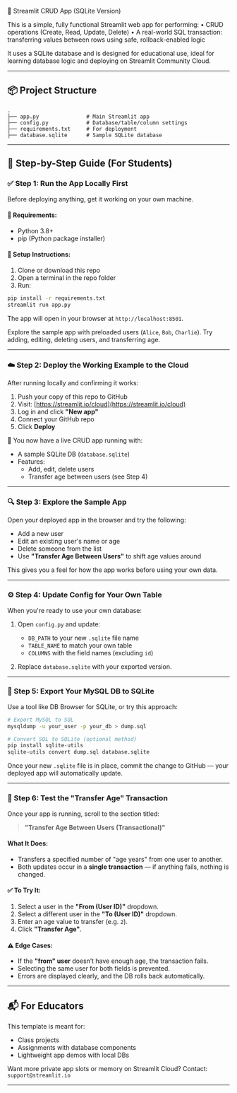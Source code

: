 🔧 Streamlit CRUD App (SQLite Version)

This is a simple, fully functional Streamlit web app for performing:
	•	CRUD operations (Create, Read, Update, Delete)
	•	A real-world SQL transaction: transferring values between rows using safe, rollback-enabled logic

It uses a SQLite database and is designed for educational use, ideal for learning database logic and deploying on Streamlit Community Cloud.

---

## 📦 Project Structure

```
.
├── app.py               # Main Streamlit app
├── config.py            # Database/table/column settings
├── requirements.txt     # For deployment
├── database.sqlite      # Sample SQLite database
```

---

## 🚀 Step-by-Step Guide (For Students)

### ✅ Step 1: Run the App Locally First

Before deploying anything, get it working on your own machine.

#### 🧰 Requirements:
- Python 3.8+
- pip (Python package installer)

#### 🔧 Setup Instructions:

1. Clone or download this repo
2. Open a terminal in the repo folder
3. Run:

```bash
pip install -r requirements.txt
streamlit run app.py
```

The app will open in your browser at `http://localhost:8501`.

Explore the sample app with preloaded users (`Alice`, `Bob`, `Charlie`). Try adding, editing, deleting users, and transferring age.

---

### ☁️ Step 2: Deploy the Working Example to the Cloud

After running locally and confirming it works:

1. Push your copy of this repo to GitHub
2. Visit: [https://streamlit.io/cloud](https://streamlit.io/cloud)
3. Log in and click **"New app"**
4. Connect your GitHub repo
5. Click **Deploy**

🎉 You now have a live CRUD app running with:
- A sample SQLite DB (`database.sqlite`)
- Features:
  - Add, edit, delete users
  - Transfer age between users (see Step 4)

---

### 🔍 Step 3: Explore the Sample App

Open your deployed app in the browser and try the following:

- Add a new user
- Edit an existing user's name or age
- Delete someone from the list
- Use **"Transfer Age Between Users"** to shift age values around

This gives you a feel for how the app works before using your own data.

---

### ⚙️ Step 4: Update Config for Your Own Table

When you're ready to use your own database:

1. Open `config.py` and update:
   - `DB_PATH` to your new `.sqlite` file name
   - `TABLE_NAME` to match your own table
   - `COLUMNS` with the field names (excluding `id`)

2. Replace `database.sqlite` with your exported version.

---

### 🔄 Step 5: Export Your MySQL DB to SQLite

Use a tool like DB Browser for SQLite, or try this approach:

```bash
# Export MySQL to SQL
mysqldump -u your_user -p your_db > dump.sql

# Convert SQL to SQLite (optional method)
pip install sqlite-utils
sqlite-utils convert dump.sql database.sqlite
```

Once your new `.sqlite` file is in place, commit the change to GitHub — your deployed app will automatically update.

---

### 🔁 Step 6: Test the "Transfer Age" Transaction

Once your app is running, scroll to the section titled:

> **"Transfer Age Between Users (Transactional)"**

#### What It Does:
- Transfers a specified number of "age years" from one user to another.
- Both updates occur in a **single transaction** — if anything fails, nothing is changed.

#### ✅ To Try It:
1. Select a user in the **"From (User ID)"** dropdown.
2. Select a different user in the **"To (User ID)"** dropdown.
3. Enter an age value to transfer (e.g. `2`).
4. Click **"Transfer Age"**.

#### ⚠️ Edge Cases:
- If the **"from" user** doesn’t have enough age, the transaction fails.
- Selecting the same user for both fields is prevented.
- Errors are displayed clearly, and the DB rolls back automatically.

---

## 📬 For Educators

This template is meant for:
- Class projects
- Assignments with database components
- Lightweight app demos with local DBs

Want more private app slots or memory on Streamlit Cloud? Contact: `support@streamlit.io`

---
